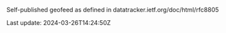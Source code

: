Self-published geofeed as defined in datatracker.ietf.org/doc/html/rfc8805

Last update: 2024-03-26T14:24:50Z
